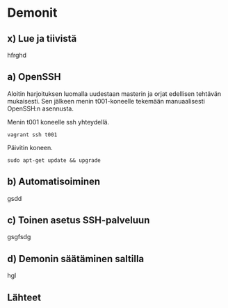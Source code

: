 # Demonit

## x) Lue ja tiivistä

hfrghd

## a) OpenSSH

Aloitin harjoituksen luomalla uudestaan masterin ja orjat edellisen tehtävän mukaisesti. Sen jälkeen menin t001-koneelle tekemään manuaalisesti OpenSSH:n asennusta.

Menin t001 koneelle ssh yhteydellä.


`vagrant ssh t001`

Päivitin koneen.

`sudo apt-get update && upgrade`



## b) Automatisoiminen

gsdd

## c) Toinen asetus SSH-palveluun

gsgfsdg

## d) Demonin säätäminen saltilla

hgl

## Lähteet
